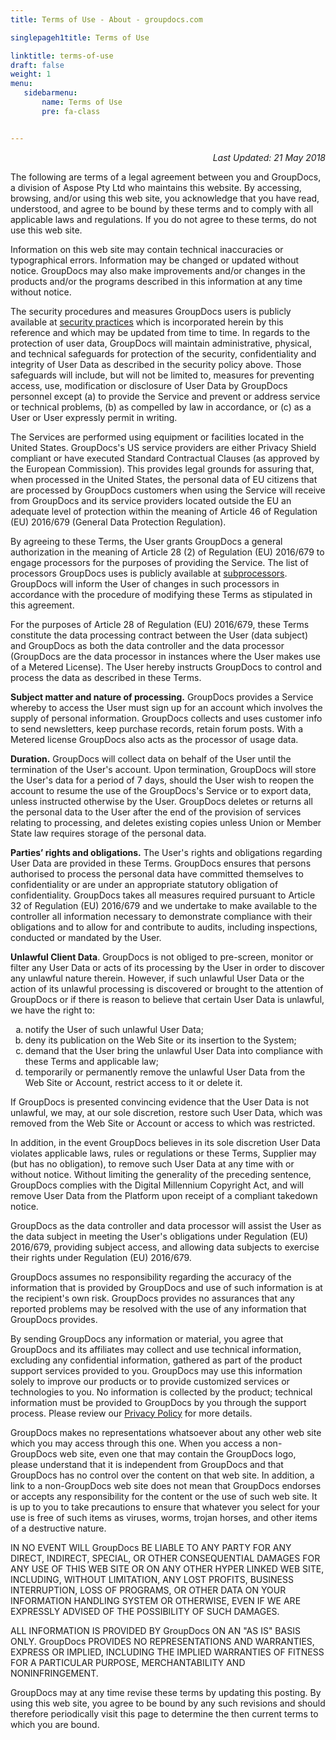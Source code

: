 ```yaml
---
title: Terms of Use - About - groupdocs.com

singlepageh1title: Terms of Use

linktitle: terms-of-use
draft: false
weight: 1
menu:
   sidebarmenu: 
       name: Terms of Use
       pre: fa-class


---
```



<div class="box1">
<p style="text-align: right;"><em>Last Updated: 21 May 2018</em></p>
<p>The following are terms of a legal agreement between you and GroupDocs, a division of Aspose Pty Ltd who maintains this website. By accessing, browsing, and/or using this web site, you acknowledge that you have read, understood, and agree to be bound by these terms and to comply with all applicable laws and regulations. If you do not agree to these terms, do not use this web site.</p>
<p>Information on this web site may contain technical inaccuracies or typographical errors. Information may be changed or updated without notice. GroupDocs may also make improvements and/or changes in the products and/or the programs described in this information at any time without notice.</p>
<p>The security procedures and measures GroupDocs users is publicly available at <a href="/security" rel="alternate">security practices</a> which is incorporated herein by this reference and which may be updated from time to time. In regards to the protection of user data, GroupDocs will maintain administrative, physical, and technical safeguards for protection of the security, confidentiality and integrity of User Data as described in the security policy above. Those safeguards will include, but will not be limited to, measures for preventing access, use, modification or disclosure of User Data by GroupDocs personnel except (a) to provide the Service and prevent or address service or technical problems, (b) as compelled by law in accordance, or (c) as a User or User expressly permit in writing.</p>
<p>The Services are performed using equipment or facilities located in the United States. GroupDocs's US service providers are either Privacy Shield compliant or have executed Standard Contractual Clauses (as approved by the European Commission). This provides legal grounds for assuring that, when processed in the United States, the personal data of EU citizens that are processed by GroupDocs customers when using the Service will receive from GroupDocs and its service providers located outside the EU an adequate level of protection within the meaning of Article 46 of Regulation (EU) 2016/679 (General Data Protection Regulation).</p>
<p>By agreeing to these Terms, the User grants GroupDocs a general authorization in the meaning of Article 28 (2) of Regulation (EU) 2016/679 to engage processors for the purposes of providing the Service. The list of processors GroupDocs uses is publicly available at <a href="/legal/subprocessors" rel="alternate">subprocessors</a>. GroupDocs will inform the User of changes in such processors in accordance with the procedure of modifying these Terms as stipulated in this agreement.</p>
<p>For the purposes of Article 28 of Regulation (EU) 2016/679, these Terms constitute the data processing contract between the User (data subject) and GroupDocs as both the data controller and the data processor (GroupDocs are the data processor in instances where the User makes use of a Metered License). The User hereby instructs GroupDocs to control and process the data as described in these Terms.</p>
<p><strong>Subject matter and nature of processing.</strong> GroupDocs provides a Service whereby to access the User must sign up for an account which involves the supply of personal information. GroupDocs collects and uses customer info to send newsletters, keep purchase records, retain forum posts. With a Metered license GroupDocs also acts as the processor of usage data.</p>
<p><strong>Duration.</strong> GroupDocs will collect data on behalf of the User until the termination of the User's account. Upon termination, GroupDocs will store the User's data for a period of 7 days, should the User wish to reopen the account to resume the use of the GroupDocs's Service or to export data, unless instructed otherwise by the User. GroupDocs deletes or returns all the personal data to the User after the end of the provision of services relating to processing, and deletes existing copies unless Union or Member State law requires storage of the personal data.</p>
<p><strong>Parties’ rights and obligations.</strong> The User's rights and obligations regarding User Data are provided in these Terms. GroupDocs ensures that persons authorised to process the personal data have committed themselves to confidentiality or are under an appropriate statutory obligation of confidentiality. GroupDocs takes all measures required pursuant to Article 32 of Regulation (EU) 2016/679 and we undertake to make available to the controller all information necessary to demonstrate compliance with their obligations and to allow for and contribute to audits, including inspections, conducted or mandated by the User.</p>
<p><strong>Unlawful Client Data</strong>. GroupDocs is not obliged to pre-screen, monitor or filter any User Data or acts of its processing by the User in order to discover any unlawful nature therein. However, if such unlawful User Data or the action of its unlawful processing is discovered or brought to the attention of GroupDocs or if there is reason to believe that certain User Data is unlawful, we have the right to:</p>
<ol type="a">
<li>notify the User of such unlawful User Data;</li>
<li>deny its publication on the Web Site or its insertion to the System;</li>
<li>demand that the User bring the unlawful User Data into compliance with these Terms and applicable law;</li>
<li>temporarily or permanently remove the unlawful User Data from the Web Site or Account, restrict access to it or delete it.</li>
</ol>
<p>If GroupDocs is presented convincing evidence that the User Data is not unlawful, we may, at our sole discretion, restore such User Data, which was removed from the Web Site or Account or access to which was restricted.</p>
<p>In addition, in the event GroupDocs believes in its sole discretion User Data violates applicable laws, rules or regulations or these Terms, Supplier may (but has no obligation), to remove such User Data at any time with or without notice. Without limiting the generality of the preceding sentence, GroupDocs complies with the Digital Millennium Copyright Act, and will remove User Data from the Platform upon receipt of a compliant takedown notice.</p>
<p>GroupDocs as the data controller and data processor will assist the User as the data subject in meeting the User's obligations under Regulation (EU) 2016/679, providing subject access, and allowing data subjects to exercise their rights under Regulation (EU) 2016/679.</p>
<p>GroupDocs assumes no responsibility regarding the accuracy of the information that is provided by GroupDocs and use of such information is at the recipient's own risk. GroupDocs provides no assurances that any reported problems may be resolved with the use of any information that GroupDocs provides.</p>
<p>By sending GroupDocs any information or material, you agree that GroupDocs and its affiliates may collect and use technical information, excluding any confidential information, gathered as part of the product support services provided to you. GroupDocs may use this information solely to improve our products or to provide customized services or technologies to you. No information is collected by the product; technical information must be provided to GroupDocs by you through the support process. Please review our <a href="/legal/privacy-policy" rel="alternate">Privacy Policy</a> for more details.</p>
<p>GroupDocs makes no representations whatsoever about any other web site which you may access through this one. When you access a non-GroupDocs web site, even one that may contain the GroupDocs logo, please understand that it is independent from GroupDocs and that GroupDocs has no control over the content on that web site. In addition, a link to a non-GroupDocs web site does not mean that GroupDocs endorses or accepts any responsibility for the content or the use of such web site. It is up to you to take precautions to ensure that whatever you select for your use is free of such items as viruses, worms, trojan horses, and other items of a destructive nature.</p>
<p>IN NO EVENT WILL GroupDocs BE LIABLE TO ANY PARTY FOR ANY DIRECT, INDIRECT, SPECIAL, OR OTHER CONSEQUENTIAL DAMAGES FOR ANY USE OF THIS WEB SITE OR ON ANY OTHER HYPER LINKED WEB SITE, INCLUDING, WITHOUT LIMITATION, ANY LOST PROFITS, BUSINESS INTERRUPTION, LOSS OF PROGRAMS, OR OTHER DATA ON YOUR INFORMATION HANDLING SYSTEM OR OTHERWISE, EVEN IF WE ARE EXPRESSLY ADVISED OF THE POSSIBILITY OF SUCH DAMAGES.</p>
<p>ALL INFORMATION IS PROVIDED BY GroupDocs ON AN "AS IS" BASIS ONLY. GroupDocs PROVIDES NO REPRESENTATIONS AND WARRANTIES, EXPRESS OR IMPLIED, INCLUDING THE IMPLIED WARRANTIES OF FITNESS FOR A PARTICULAR PURPOSE, MERCHANTABILITY AND NONINFRINGEMENT.</p>
<p>GroupDocs may at any time revise these terms by updating this posting. By using this web site, you agree to be bound by any such revisions and should therefore periodically visit this page to determine the then current terms to which you are bound.</p>
</div>
